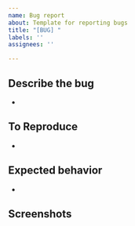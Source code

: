 ```yaml
---
name: Bug report
about: Template for reporting bugs
title: "[BUG] "
labels: ''
assignees: ''

---
```


## Describe the bug
- 

## To Reproduce
- 

## Expected behavior
- 

## Screenshots



